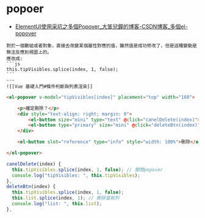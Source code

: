 # popoer
- [ElementUI使用采坑之多個Popover_大笨兒鐘的博客-CSDN博客_多個el-popover](https://blog.csdn.net/u014298440/article/details/82942463)

````ad-note
對於一個數組或者對象，直接去改變某個屬性對應的值，雖然值是成功修改了，但是這種變動是無法反應到視圖上的。
應改成: 
```js
this.tipVisibles.splice(index, 1, false);
```
---
![[Vue 基礎入門#條件判斷與列表渲染]]

````
		
```html
<el-popover v-model="tipVisibles[index]" placement="top" width="160">

	<p>確定刪除？</p>
	<div style="text-align: right; margin: 0">
		<el-button size="mini" type="text" @click="canelDelete(index)">取消</el-button>
		<el-button type="primary" size="mini" @click="deleteBtn(index)">確定</el-button>
	</div>

	<el-button slot="reference" type="info" style="width: 100%">刪除</el-button>

</el-popover>
```

```js
canelDelete(index) {
  this.tipVisibles.splice(index, 1, false); // 關閉popover
  console.log("tipVisibles: ", this.tipVisibles);
},
deleteBtn(index) {
  this.tipVisibles.splice(index, 1, false);
  this.list.splice(index, 1); // 刪除當前列
  console.log("list: ", this.list);
},
```
